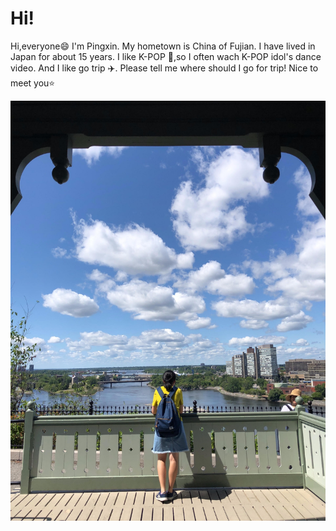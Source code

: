 # Hi!
Hi,everyone:smile:
I'm Pingxin.
My hometown is China of Fujian.
I have lived in Japan for about 15 years.
I like K-POP 🎵,so I often wach K-POP idol's dance video.
And I like go trip :airplane:. Please tell me where should I go for trip!
Nice to meet you⭐



![Alt text](Canada.jpg)
